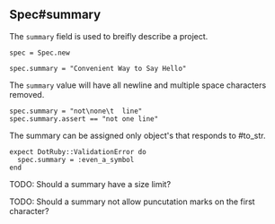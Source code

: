 ## Spec#summary

The `summary` field is used to breifly describe a project.

    spec = Spec.new

    spec.summary = "Convenient Way to Say Hello"

The `summary` value will have all newline and multiple space characters
removed.

    spec.summary = "not\none\t  line"
    spec.summary.assert == "not one line"

The summary can be assigned only object's that responds to #to_str.

    expect DotRuby::ValidationError do
      spec.summary = :even_a_symbol
    end

TODO: Should a summary have a size limit?

TODO: Should a summary not allow puncutation marks on the first character?

